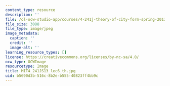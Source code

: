 ```yaml
---
content_type: resource
description: ''
file: /ol-ocw-studio-app/courses/4-241j-theory-of-city-form-spring-2013/b5690d3b516c8b2eb55540823ff4bb9c_MIT4_241JS13_lec6_th.jpg
file_size: 3088
file_type: image/jpeg
image_metadata:
  caption: ''
  credit: ''
  image-alt: ''
learning_resource_types: []
license: https://creativecommons.org/licenses/by-nc-sa/4.0/
ocw_type: OCWImage
resourcetype: Image
title: MIT4_241JS13_lec6_th.jpg
uid: b5690d3b-516c-8b2e-b555-40823ff4bb9c
---
```

